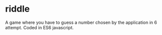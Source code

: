 # riddle
A game where you have to guess a number chosen by the application in 6 attempt. Coded in ES6 javascript.
